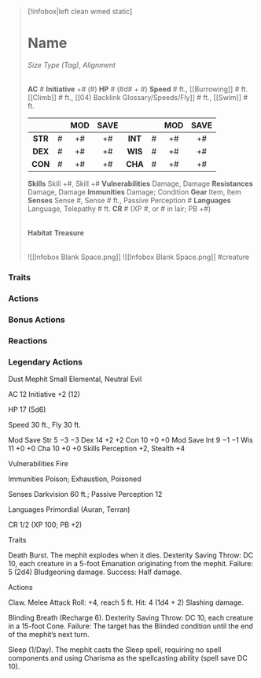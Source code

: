 > [!infobox|left clean wmed static]
> # Name
> *Size Type (Tag), Alignment*
> 
> | |
> | - |
> **AC** # **Initiative** +# (#)
> **HP** # (#d# + #)
> **Speed** # ft., [[Burrowing]] # ft. [[Climb]] # ft., [[04) Backlink Glossary/Speeds/Fly]] # ft., [[Swim]] # ft.
> 
> | | | MOD | SAVE | | | MOD | SAVE |
> | :-: | :-: | :-: | :-: | :-: | :-: | :-: | :-: |
> | **STR** | # | +# | +# | **INT** | # | +# | +# | 
> | **DEX** | # | +# | +# | **WIS** | # | +# | +# |
> | **CON** | # | +# | +# | **CHA** | # | +# | +# |
> **Skills** Skill +#, Skill +#
> **Vulnerabilities** Damage, Damage
> **Resistances** Damage, Damage
> **Immunities** Damage; Condition
> **Gear** Item, Item
> **Senses** Sense #, Sense # ft., Passive Perception #
> **Languages** Language, Telepathy # ft.
> **CR** # (XP #, or # in lair; PB +#)
>
> | |
> | - |
> **Habitat**
> **Treasure**
> 
> | |
> | - |
> ![[Infobox Blank Space.png]]
> ![[Infobox Blank Space.png]]
> #creature 


### Traits
### Actions
### Bonus Actions
### Reactions
### Legendary Actions
Dust Mephit
Small Elemental, Neutral Evil

AC 12 Initiative +2 (12)

HP 17 (5d6)

Speed 30 ft., Fly 30 ft.

Mod	Save
Str	5	−3	−3
Dex	14	+2	+2
Con	10	+0	+0
Mod	Save
Int	9	−1	−1
Wis	11	+0	+0
Cha	10	+0	+0
Skills Perception +2, Stealth +4

Vulnerabilities Fire

Immunities Poison; Exhaustion, Poisoned

Senses Darkvision 60 ft.; Passive Perception 12

Languages Primordial (Auran, Terran)

CR 1/2 (XP 100; PB +2)

Traits

Death Burst. The mephit explodes when it dies. Dexterity Saving Throw: DC 10, each creature in a 5-foot Emanation originating from the mephit. Failure: 5 (2d4) Bludgeoning damage. Success: Half damage.

Actions

Claw. Melee Attack Roll: +4, reach 5 ft. Hit: 4 (1d4 + 2) Slashing damage.

Blinding Breath (Recharge 6). Dexterity Saving Throw: DC 10, each creature in a 15-foot Cone. Failure: The target has the Blinded condition until the end of the mephit’s next turn.

Sleep (1/Day). The mephit casts the Sleep spell, requiring no spell components and using Charisma as the spellcasting ability (spell save DC 10).